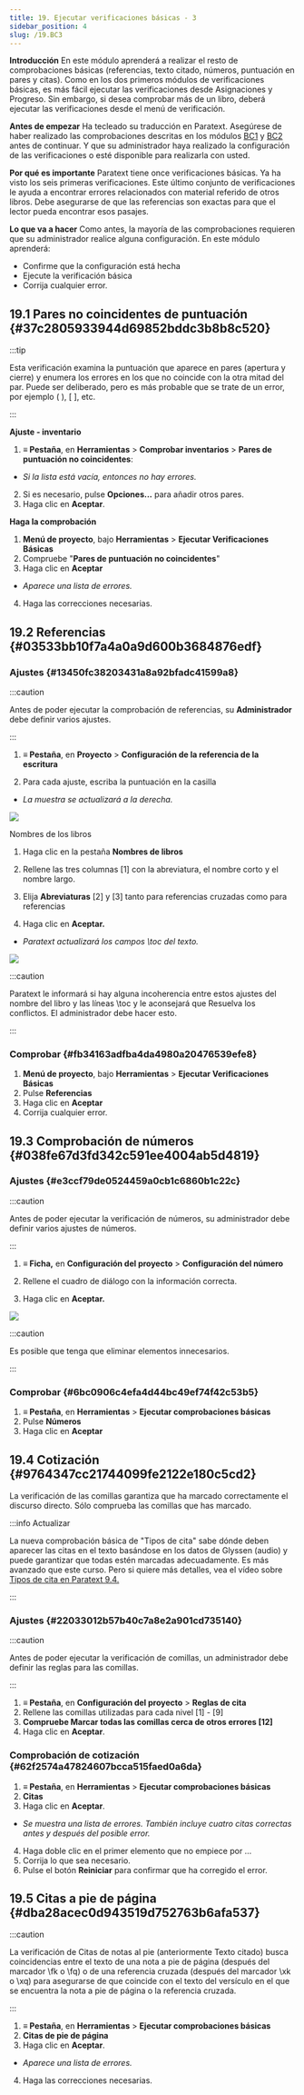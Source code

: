 ```yaml
---
title: 19. Ejecutar verificaciones básicas - 3
sidebar_position: 4
slug: /19.BC3
---
```


**Introducción** En este módulo aprenderá a realizar el resto de comprobaciones básicas (referencias, texto citado, números, puntuación en pares y citas). Como en los dos primeros módulos de verificaciones básicas, es más fácil ejecutar las verificaciones desde Asignaciones y Progreso. Sin embargo, si desea comprobar más de un libro, deberá ejecutar las verificaciones desde el menú de verificación.

**Antes de empezar** Ha tecleado su traducción en Paratext. Asegúrese de haber realizado las comprobaciones descritas en los módulos [BC1](/5.BC1) y [BC2](/12.BC2) antes de continuar. Y que su administrador haya realizado la configuración de las verificaciones o esté disponible para realizarla con usted.

**Por qué es importante** Paratext tiene once verificaciones básicas. Ya ha visto los seis primeras verificaciones. Este último conjunto de verificaciones le ayuda a encontrar errores relacionados con material referido de otros libros. Debe asegurarse de que las referencias son exactas para que el lector pueda encontrar esos pasajes.

**Lo que va a hacer** Como antes, la mayoría de las comprobaciones requieren que su administrador realice alguna configuración. En este módulo aprenderá:

- Confirme que la configuración está hecha
- Ejecute la verificación básica
- Corrija cualquier error.

## 19.1 Pares no coincidentes de puntuación {#37c2805933944d69852bddc3b8b8c520}

:::tip

Esta verificación examina la puntuación que aparece en pares (apertura y cierre) y enumera los errores en los que no coincide con la otra mitad del par. Puede ser deliberado, pero es más probable que se trate de un error, por ejemplo ( ), [ ], etc.

:::

**Ajuste - inventario**

1. **≡ Pestaña**, en **Herramientas** &gt; **Comprobar inventarios** &gt; **Pares de puntuación no coincidentes**:
 - _Si la lista está vacía, entonces no hay errores._
2. Si es necesario, pulse **Opciones...** para añadir otros pares.
3. Haga clic en **Aceptar**.

**Haga la comprobación**

1. **Menú de proyecto**, bajo **Herramientas** &gt; **Ejecutar Verificaciones Básicas**
2. Compruebe "**Pares de puntuación no coincidentes**"
3. Haga clic en **Aceptar**
 - _Aparece una lista de errores._
4. Haga las correcciones necesarias.

## 19.2 Referencias {#03533bb10f7a4a0a9d600b3684876edf}

### Ajustes {#13450fc38203431a8a92bfadc41599a8}

:::caution

Antes de poder ejecutar la comprobación de referencias, su **Administrador** debe definir varios ajustes.

:::

<div class='notion-row'>
<div class='notion-column' style={{width: 'calc((100% - (min(32px, 4vw) * 1)) * 0.4375)'}}>

1. **≡ Pestaña**, en **Proyecto** > **Configuración de la referencia de la escritura**

2. Para cada ajuste, escriba la puntuación en la casilla
 - _La muestra se actualizará a la derecha._

</div><div className='notion-spacer'></div>

<div class='notion-column' style={{width: 'calc((100% - (min(32px, 4vw) * 1)) * 0.5625)'}}>

![](./1019021315.png)

</div><div className='notion-spacer'></div>
</div>

<div class='notion-row'>
<div class='notion-column' style={{width: 'calc((100% - (min(32px, 4vw) * 1)) * 0.4375)'}}>

Nombres de los libros

1. Haga clic en la pestaña **Nombres de libros**

2. Rellene las tres columnas [1] con la abreviatura, el nombre corto y el nombre largo.

3. Elija **Abreviaturas** [2] y [3] tanto para referencias cruzadas como para referencias

4. Haga clic en **Aceptar.**
 - _Paratext actualizará los campos \toc del texto._

</div><div className='notion-spacer'></div>

<div class='notion-column' style={{width: 'calc((100% - (min(32px, 4vw) * 1)) * 0.5625)'}}>

![](./1209414794.png)

</div><div className='notion-spacer'></div>
</div>

:::caution

Paratext le informará si hay alguna incoherencia entre estos ajustes del nombre del libro y las líneas \\toc y le aconsejará que Resuelva los conflictos. El administrador debe hacer esto.

:::

### Comprobar {#fb34163adfba4da4980a20476539efe8}

1. **Menú de proyecto**, bajo **Herramientas** &gt; **Ejecutar Verificaciones Básicas**
2. Pulse **Referencias**
3. Haga clic en **Aceptar**
4. Corrija cualquier error.

## 19.3 Comprobación de números {#038fe67d3fd342c591ee4004ab5d4819}

### Ajustes {#e3ccf79de0524459a0cb1c6860b1c22c}

:::caution

Antes de poder ejecutar la verificación de números, su administrador debe definir varios ajustes de números.

:::

<div class='notion-row'>
<div class='notion-column' style={{width: 'calc((100% - (min(32px, 4vw) * 1)) * 0.5)'}}>

1. **≡ Ficha,** en **Configuración del proyecto** > **Configuración del número**

2. Rellene el cuadro de diálogo con la información correcta.

3. Haga clic en **Aceptar.**

</div><div className='notion-spacer'></div>

<div class='notion-column' style={{width: 'calc((100% - (min(32px, 4vw) * 1)) * 0.5)'}}>

![](./11100284.png)

</div><div className='notion-spacer'></div>
</div>

:::caution

Es posible que tenga que eliminar elementos innecesarios.

:::

### Comprobar {#6bc0906c4efa4d44bc49ef74f42c53b5}

1. **≡ Pestaña**, en **Herramientas** &gt; **Ejecutar comprobaciones básicas**
2. Pulse **Números**
3. Haga clic en **Aceptar**

## 19.4 Cotización {#9764347cc21744099fe2122e180c5cd2}

La verificación de las comillas garantiza que ha marcado correctamente el discurso directo. Sólo comprueba las comillas que has marcado.

:::info Actualizar

La nueva comprobación básica de "Tipos de cita" sabe dónde deben aparecer las citas en el texto basándose en los datos de Glyssen (audio) y puede garantizar que todas estén marcadas adecuadamente. Es más avanzado que este curso. Pero si quiere más detalles, vea el vídeo sobre [Tipos de cita en Paratext 9.4.](https://vimeo.com/859138745)

:::

### Ajustes {#22033012b57b40c7a8e2a901cd735140}

:::caution

Antes de poder ejecutar la verificación de comillas, un administrador debe definir las reglas para las comillas.

:::

1. **≡ Pestaña**, en **Configuración del proyecto** &gt; **Reglas de cita**
2. Rellene las comillas utilizadas para cada nivel [1] - [9]
3. **Compruebe Marcar todas las comillas cerca de otros errores [12]**
4. Haga clic en **Aceptar**.

### Comprobación de cotización {#62f2574a47824607bcca515faed0a6da}

1. **≡ Pestaña**, en **Herramientas** &gt; **Ejecutar comprobaciones básicas**
2. **Citas**
3. Haga clic en **Aceptar**.
 - _Se muestra una lista de errores. También incluye cuatro citas correctas antes y después del posible error._
4. Haga doble clic en el primer elemento que no empiece por …
5. Corrija lo que sea necesario.
6. Pulse el botón **Reiniciar** para confirmar que ha corregido el error.

## 19.5 Citas a pie de página {#dba28acec0d943519d752763b6afa537}

:::caution

La verificación de Citas de notas al pie (anteriormente Texto citado) busca coincidencias entre el texto de una nota a pie de página (después del marcador \fk o \fq) o de una referencia cruzada (después del marcador \xk o \xq) para asegurarse de que coincide con el texto del versículo en el que se encuentra la nota a pie de página o la referencia cruzada.

:::

1. **≡ Pestaña**, en **Herramientas** &gt; **Ejecutar comprobaciones básicas**
2. **Citas de pie de página**
3. Haga clic en **Aceptar**.
 - _Aparece una lista de errores._
4. Haga las correcciones necesarias.
